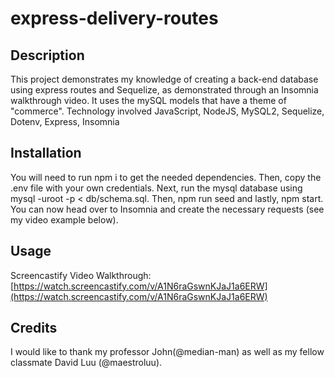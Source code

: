 # express-delivery-routes

## Description

This project demonstrates my knowledge of creating a back-end database using express routes and Sequelize, as demonstrated through an Insomnia walkthrough video.
It uses the mySQL models that have a theme of "commerce". Technology involved JavaScript, NodeJS, MySQL2, Sequelize, Dotenv, Express, Insomnia

## Installation

You will need to run npm i to get the needed dependencies. Then, copy the .env file with your own credentials. Next, run the mysql database using mysql -uroot -p < db/schema.sql. Then, npm run seed and lastly, npm start. You can now head over to Insomnia and create the necessary requests (see my video example below).

## Usage

Screencastify Video Walkthrough: [https://watch.screencastify.com/v/A1N6raGswnKJaJ1a6ERW](https://watch.screencastify.com/v/A1N6raGswnKJaJ1a6ERW)

## Credits

I would like to thank my professor John(@median-man) as well as my fellow classmate David Luu (@maestroluu).

